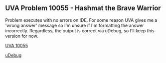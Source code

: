 ## UVA Problem 10055 - Hashmat the Brave Warrior

Problem executes with no errors on IDE. For some reason UVA gives me a 'wrong answer' message so I'm unsure if I'm formatting the answer incorrectly. Regardless, the output is correct via uDebug, so I'll keep this version for now.

[UVA 10055](https://onlinejudge.org/index.php?option=com_onlinejudge&Itemid=8&page=show_problem&problem=996)


[uDebug](https://www.udebug.com/UVa/10055)